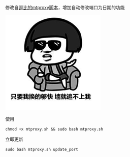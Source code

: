 修改自[逗比的mtproxy脚本](https://github.com/ToyoDAdoubi/doubi/blob/master/mtproxy.sh)，增加自动修改端口为日期的功能

![](mtproxy.jpg)

使用
```
chmod +x mtproxy.sh && sudo bash mtproxy.sh
```

立即更新
```
sudo bash mtproxy.sh update_port
```
